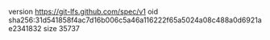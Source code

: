 version https://git-lfs.github.com/spec/v1
oid sha256:31d541858f4ac7d16b006c5a46a116222f65a5024a08c488a0d6921ae2341832
size 35737
